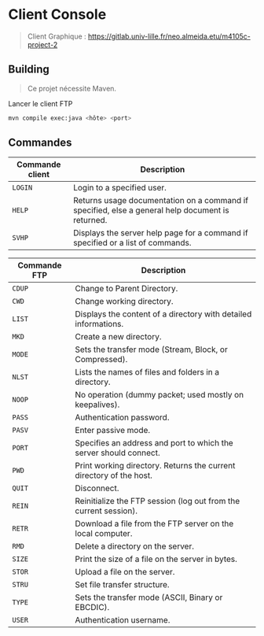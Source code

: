 # Client Console
> Client Graphique :
https://gitlab.univ-lille.fr/neo.almeida.etu/m4105c-project-2

## Building
> Ce projet nécessite Maven.

Lancer le client FTP
```sh
mvn compile exec:java <hôte> <port>
```

## Commandes
|Commande client|Description|
|--|--|
|`LOGIN`|Login to a specified user.|
|`HELP`|Returns usage documentation on a command if specified, else a general help document is returned.|
|`SVHP`|Displays the server help page for a command if specified or a list of commands.|

|Commande FTP|Description|
|--|--|
|`CDUP`|Change to Parent Directory.|
|`CWD`|Change working directory.|
|`LIST`|Displays the content of a directory with detailed informations.|
|`MKD`|Create a new directory.|
|`MODE`|Sets the transfer mode (Stream, Block, or Compressed).|
|`NLST`|Lists the names of files and folders in a directory.|
|`NOOP`|No operation (dummy packet; used mostly on keepalives).|
|`PASS`|Authentication password.|
|`PASV`|Enter passive mode.|
|`PORT`|Specifies an address and port to which the server should connect.|
|`PWD`|Print working directory. Returns the current directory of the host.|
|`QUIT`|Disconnect.|
|`REIN`|Reinitialize the FTP session (log out from the current session).|
|`RETR`|Download a file from the FTP server on the local computer.|
|`RMD`|Delete a directory on the server.|
|`SIZE`|Print the size of a file on the server in bytes.|
|`STOR`|Upload a file on the server.|
|`STRU`|Set file transfer structure.|
|`TYPE`|Sets the transfer mode (ASCII, Binary or EBCDIC).|
|`USER`|Authentication username.|